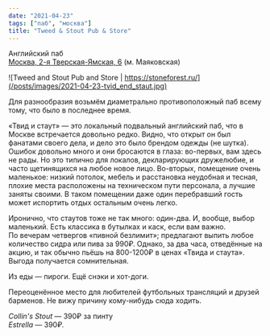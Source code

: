 ```yaml
---
date: "2021-04-23"
tags: ["паб", "москва"]
title: "Tweed & Stout Pub & Store"
---
```


Английский паб\
[Москва, 2-я Тверская-Ямская, 6](https://goo.gl/maps/dwrs4wVpwfUvpPdLA) (м. Маяковская)

![Tweed and Stout Pub and Store | https://stoneforest.ru/](/posts/images/2021-04-23-tvid_end_staut.jpg)

Для разнообразия возьмём диаметрально противоположный паб всему тому, что было в последнее время.

<!--more-->

«Твид и стаут» — это локальный подвальный английский паб, что в Москве встречается довольно редко. Видно, что открыт он был фанатами своего дела, и дело это было брендом одежды (не шутка). Ошибок довольно много и они бросаются в глаза: во-первых, вам здесь не рады. Но это типично для локалов, декларирующих дружелюбие, и часто щетинящихся на любое новое лицо. Во-вторых, помещение очень маленькое: низкий потолок, мебель и расстановка неудобная и тесная, плохие места расположены на техническом пути персонала, а лучшие заняты своими. В таком помещении даже один перебравший гость может испортить отдых остальным очень легко.

Иронично, что стаутов тоже не так много: один-два. И, вообще, выбор маленький. Есть классика в бутылках и каск, если вам важно.\
По вечерам четвергов «пивной безлимит»; предлагают выпить любое количество сидра или пива за 990₽. Однако, за два часа, отведённые на акцию, и так обычно пьёшь на 800-1200₽ в ценах «Твида и стаута». Выгода получается сомнительная.

Из еды — пироги. Ещё снэки и хот-доги.

Переоценённое место для любителей футбольных трансляций и друзей барменов. Не вижу причину кому-нибудь сюда ходить.

_Collin's Stout_ — 390₽ за пинту\
_Estrella_ — 390₽.